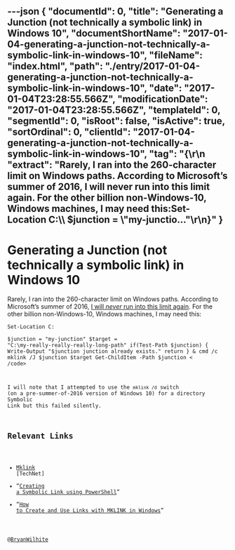 ---json
{
  "documentId": 0,
  "title": "Generating a Junction (not technically a symbolic link) in Windows 10",
  "documentShortName": "2017-01-04-generating-a-junction-not-technically-a-symbolic-link-in-windows-10",
  "fileName": "index.html",
  "path": "./entry/2017-01-04-generating-a-junction-not-technically-a-symbolic-link-in-windows-10",
  "date": "2017-01-04T23:28:55.566Z",
  "modificationDate": "2017-01-04T23:28:55.566Z",
  "templateId": 0,
  "segmentId": 0,
  "isRoot": false,
  "isActive": true,
  "sortOrdinal": 0,
  "clientId": "2017-01-04-generating-a-junction-not-technically-a-symbolic-link-in-windows-10",
  "tag": "{\r\n  \"extract\": \"Rarely, I ran into the 260-character limit on Windows paths. According to Microsoft’s summer of 2016, I will never run into this limit again. For the other billion non-Windows-10, Windows machines, I may need this:Set-Location C:\\\\ $junction = \\\"my-junctio...\"\r\n}"
}
---

# Generating a Junction (not technically a symbolic link) in Windows 10

Rarely, I ran into the 260-character limit on Windows paths. According to Microsoft’s summer of 2016, [I will *never* run into this limit again](https://mspoweruser.com/ntfs-260-character-windows-10/). For the other billion non-Windows-10, Windows machines, I may need this:

<code class="lang-powershell">Set-Location C:\
$junction = "my-junction"
$target = "C:\my-really-really-really-long-path"
if(Test-Path $junction)
{
    Write-Output "$junction junction already exists."
    return
}
&amp; cmd /c mklink /J $junction $target
Get-ChildItem -Path $junction
<
/code>

I will note that I attempted to use the `mklink /d` switch (on a pre-summer-of-2016 version of Windows 10) for a directory Symbolic Link but this failed silently.

## Relevant Links

* [Mklink](https://technet.microsoft.com/en-us/library/cc753194.aspx) [TechNet]
* “[Creating a Symbolic Link using PowerShell](http://learn-powershell.net/2013/07/16/creating-a-symbolic-link-using-powershell/)”
* “[How to Create and Use Links with MKLINK in Windows](http://www.sevenforums.com/tutorials/278262-mklink-create-use-links-windows.html)”

@[BryanWilhite](https://twitter.com/BryanWilhite)
